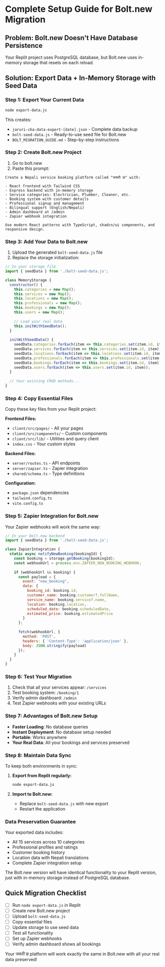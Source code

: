# Complete Setup Guide for Bolt.new Migration

## Problem: Bolt.new Doesn't Have Database Persistence
Your Replit project uses PostgreSQL database, but Bolt.new uses in-memory storage that resets on each reload.

## Solution: Export Data + In-Memory Storage with Seed Data

### Step 1: Export Your Current Data
```bash
node export-data.js
```
This creates:
- `jaruri-cha-data-export-[date].json` - Complete data backup
- `bolt-seed-data.js` - Ready-to-use seed file for Bolt.new
- `BOLT_MIGRATION_GUIDE.md` - Step-by-step instructions

### Step 2: Create Bolt.new Project
1. Go to bolt.new
2. Paste this prompt:

```
Create a Nepali service booking platform called "जरूरी छ" with:

- React frontend with Tailwind CSS
- Express backend with in-memory storage
- Service categories: Electrician, Plumber, Cleaner, etc.
- Booking system with customer details
- Professional signup and management
- Bilingual support (English/Nepali)
- Admin dashboard at /admin
- Zapier webhook integration

Use modern React patterns with TypeScript, shadcn/ui components, and responsive design.
```

### Step 3: Add Your Data to Bolt.new
1. Upload the generated `bolt-seed-data.js` file
2. Replace the storage initialization:

```javascript
// In your storage file
import { seedData } from './bolt-seed-data.js';

class MemoryStorage {
  constructor() {
    this.categories = new Map();
    this.services = new Map();
    this.locations = new Map();
    this.professionals = new Map();
    this.bookings = new Map();
    this.users = new Map();
    
    // Load your real data
    this.initWithSeedData();
  }
  
  initWithSeedData() {
    seedData.categories.forEach(item => this.categories.set(item.id, item));
    seedData.services.forEach(item => this.services.set(item.id, item));
    seedData.locations.forEach(item => this.locations.set(item.id, item));
    seedData.professionals.forEach(item => this.professionals.set(item.id, item));
    seedData.bookings.forEach(item => this.bookings.set(item.id, item));
    seedData.users.forEach(item => this.users.set(item.id, item));
  }
  
  // Your existing CRUD methods...
}
```

### Step 4: Copy Essential Files
Copy these key files from your Replit project:

**Frontend Files:**
- `client/src/pages/` - All your pages
- `client/src/components/` - Custom components
- `client/src/lib/` - Utilities and query client
- `index.css` - Your custom styles

**Backend Files:**
- `server/routes.ts` - API endpoints
- `server/zapier.ts` - Zapier integration
- `shared/schema.ts` - Type definitions

**Configuration:**
- `package.json` dependencies
- `tailwind.config.ts`
- `vite.config.ts`

### Step 5: Zapier Integration for Bolt.new
Your Zapier webhooks will work the same way:

```javascript
// In your Bolt.new backend
import { seedData } from './bolt-seed-data.js';

class ZapierIntegration {
  static async notifyNewBooking(bookingId) {
    const booking = storage.getBooking(bookingId);
    const webhookUrl = process.env.ZAPIER_NEW_BOOKING_WEBHOOK;
    
    if (webhookUrl && booking) {
      const payload = {
        event: "new_booking",
        data: {
          booking_id: booking.id,
          customer_name: booking.customer?.fullName,
          service_name: booking.service?.name,
          location: booking.location,
          scheduled_date: booking.scheduledDate,
          estimated_price: booking.estimatedPrice
        }
      };
      
      fetch(webhookUrl, {
        method: 'POST',
        headers: { 'Content-Type': 'application/json' },
        body: JSON.stringify(payload)
      });
    }
  }
}
```

### Step 6: Test Your Migration
1. Check that all your services appear: `/services`
2. Test booking system: `/booking/1`
3. Verify admin dashboard: `/admin`
4. Test Zapier webhooks with your existing URLs

### Step 7: Advantages of Bolt.new Setup
- **Faster Loading**: No database queries
- **Instant Deployment**: No database setup needed
- **Portable**: Works anywhere
- **Your Real Data**: All your bookings and services preserved

### Step 8: Maintain Data Sync
To keep both environments in sync:

1. **Export from Replit regularly:**
   ```bash
   node export-data.js
   ```

2. **Import to Bolt.new:**
   - Replace `bolt-seed-data.js` with new export
   - Restart the application

### Data Preservation Guarantee
Your exported data includes:
- All 15 services across 10 categories
- Professional profiles and ratings
- Customer booking history
- Location data with Nepali translations
- Complete Zapier integration setup

The Bolt.new version will have identical functionality to your Replit version, just with in-memory storage instead of PostgreSQL database.

## Quick Migration Checklist
- [ ] Run `node export-data.js` in Replit
- [ ] Create new Bolt.new project
- [ ] Upload `bolt-seed-data.js` 
- [ ] Copy essential files
- [ ] Update storage to use seed data
- [ ] Test all functionality
- [ ] Set up Zapier webhooks
- [ ] Verify admin dashboard shows all bookings

Your जरूरी छ platform will work exactly the same in Bolt.new with all your real data preserved!